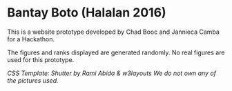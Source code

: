Bantay Boto (Halalan 2016)
============================

This is a website prototype developed by Chad Booc and Jannieca Camba for a Hackathon.

The figures and ranks displayed are generated randomly. No real figures are used for this prototype.

*CSS Template: Shutter by Rami Abida & w3layouts*
*We do not own any of the pictures used.*